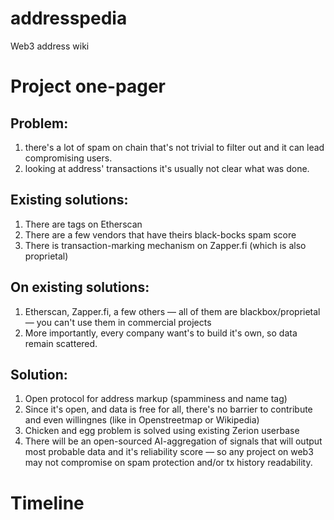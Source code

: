 # addresspedia
Web3 address wiki

# Project one-pager
## Problem: 
1. there's a lot of spam on chain that's not trivial to filter out and it can lead compromising users.
2. looking at address' transactions it's usually not clear what was done.

## Existing solutions:
1. There are tags on Etherscan
2. There are a few vendors that have theirs black-bocks spam score
3. There is transaction-marking mechanism on Zapper.fi (which is also proprietal)

## On existing solutions:
1. Etherscan, Zapper.fi, a few others — all of them are blackbox/proprietal — you can't use them in commercial projects
2. More importantly, every company want's to build it's own, so data remain scattered.

## Solution:
1. Open protocol for address markup (spamminess and name tag)
2. Since it's open, and data is free for all, there's no barrier to contribute and even willingnes (like in Openstreetmap or Wikipedia)
3. Chicken and egg problem is solved using existing Zerion userbase
4. There will be an open-sourced AI-aggregation of signals that will output most probable data and it's reliability score — so any project on web3 may not compromise on spam protection and/or tx history readability.

# Timeline
